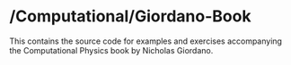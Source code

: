 # /Computational/Giordano-Book

This contains the source code for examples and exercises accompanying the Computational Physics book by Nicholas Giordano.
